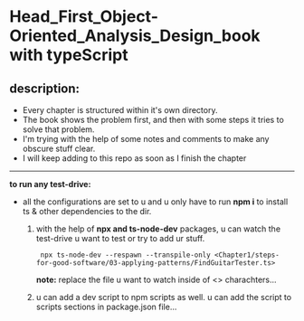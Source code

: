 # Head_First_Object-Oriented_Analysis_Design_book with typeScript

## description:
+ Every chapter is structured within it's own directory.
+ The book shows the problem first, and then with some steps it tries to solve that problem.
+ I'm trying with the help of some notes and comments to make any obscure stuff clear.
+ I will keep adding to this repo as soon as I finish the chapter
---


**to run any test-drive:**
+ all the configurations are set to u and u only have to run **npm i** to install ts & other dependencies to the dir.
    1. with the help of **npx and ts-node-dev** packages, u can watch the test-drive u want to test or try to add ur stuff.
        
            npx ts-node-dev --respawn --transpile-only <Chapter1/steps-for-good-software/03-applying-patterns/FindGuitarTester.ts>
    
        **note:** replace the file u want to watch inside of <> charachters...
    
    2.  u can add a dev script to npm scripts as well. u can add the script to scripts sections in package.json file...
